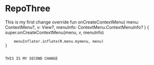 # RepoThree

This is my first change
 override fun onCreateContextMenu(
        menu: ContextMenu?,
        v: View?,
        menuInfo: ContextMenu.ContextMenuInfo?
    ) {
        super.onCreateContextMenu(menu, v, menuInfo)

        menuInflater.inflate(R.menu.mymenu, menu)
    }
    
    
    THIS IS MY SECOND CHANGE
